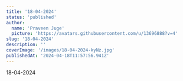 ```yaml
---
title: '18-04-2024'
status: 'published'
author:
  name: 'Praveen Juge'
  picture: 'https://avatars.githubusercontent.com/u/13696888?v=4'
slug: '18-04-2024'
description: ''
coverImage: '/images/18-04-2024-kyNz.jpg'
publishedAt: '2024-04-18T11:57:56.941Z'
---
```


18-04-2024